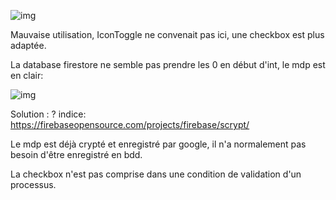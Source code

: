 ![img](https://i.imgur.com/arGGMZB.png)

Mauvaise utilisation, IconToggle ne convenait pas ici, une checkbox est plus adaptée.

La database firestore ne semble pas prendre les 0 en début d'int, le mdp est en clair:

![img](https://i.imgur.com/0yZpPQk.png)

Solution : ?
indice: https://firebaseopensource.com/projects/firebase/scrypt/ 

Le mdp est déjà crypté et enregistré par google, il n'a normalement pas besoin d'être enregistré en bdd.

La checkbox n'est pas comprise dans une condition de validation d'un processus.



